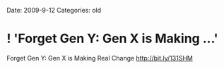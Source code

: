 Date: 2009-9-12
Categories: old

# ! 'Forget Gen Y: Gen X is Making ...'

Forget Gen Y: Gen X is Making Real Change <a href="http://bit.ly/131SHM" rel="nofollow">http://bit.ly/131SHM</a>
